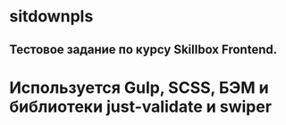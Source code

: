# sitdownpls
## Тестовое задание по курсу Skillbox Frontend. 
# Используется Gulp, SCSS, БЭМ и библиотеки just-validate и swiper
